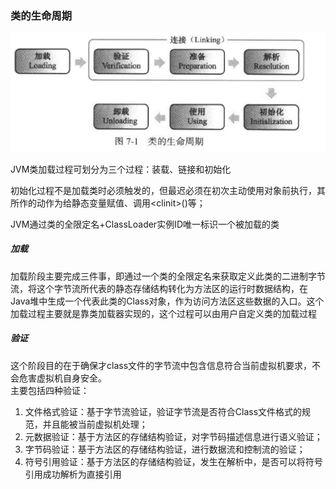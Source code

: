 ### 类的生命周期

![](/assets/201708080034.png)

JVM类加载过程可划分为三个过程：装载、链接和初始化

初始化过程不是加载类时必须触发的，但最迟必须在初次主动使用对象前执行，其所作的动作为给静态变量赋值、调用&lt;clinit&gt;\(\)等；

JVM通过类的全限定名+ClassLoader实例ID唯一标识一个被加载的类

##### 加载

加载阶段主要完成三件事，即通过一个类的全限定名来获取定义此类的二进制字节流，将这个字节流所代表的静态存储结构转化为方法区的运行时数据结构，在Java堆中生成一个代表此类的Class对象，作为访问方法区这些数据的入口。这个加载过程主要就是靠类加载器实现的，这个过程可以由用户自定义类的加载过程

##### 验证

这个阶段目的在于确保才class文件的字节流中包含信息符合当前虚拟机要求，不会危害虚拟机自身安全。  
主要包括四种验证：

1. 文件格式验证：基于字节流验证，验证字节流是否符合Class文件格式的规范，并且能被当前虚拟机处理；
2. 元数据验证：基于方法区的存储结构验证，对字节码描述信息进行语义验证；
3. 字节码验证：基于方法区的存储结构验证，进行数据流和控制流的验证；
4. 符号引用验证：基于方法区的存储结构验证，发生在解析中，是否可以将符号引用成功解析为直接引用





